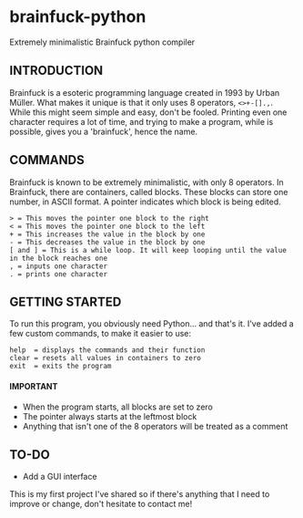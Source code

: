 # brainfuck-python
Extremely minimalistic Brainfuck python compiler

## INTRODUCTION
Brainfuck is a esoteric programming language created in 1993 by Urban Müller. What makes it unique is that it only uses 8 operators, ```<>+-[].,```. While this might seem simple and easy, don't be fooled. Printing even one character requires a lot of time, and trying to make a program, while is possible, gives you a 'brainfuck', hence the name.

## COMMANDS
Brainfuck is known to be extremely minimalistic, with only 8 operators. In Brainfuck, there are containers, called blocks. These blocks can store one number, in ASCII format. A pointer indicates which block is being edited.
```
> = This moves the pointer one block to the right
< = This moves the pointer one block to the left
+ = This increases the value in the block by one
- = This decreases the value in the block by one
[ and ] = This is a while loop. It will keep looping until the value in the block reaches one
, = inputs one character
. = prints one character
```


## GETTING STARTED
To run this program, you obviously need Python... and that's it. I've added a few custom commands, to make it easier to use:
```
help  = displays the commands and their function
clear = resets all values in containers to zero
exit  = exits the program
```
#### IMPORTANT
- When the program starts, all blocks are set to zero
- The pointer always starts at the leftmost block
- Anything that isn't one of the 8 operators will be treated as a comment

## TO-DO
* Add a GUI interface

This is my first project I've shared so if there's anything that I need to improve or change, don't hesitate to contact me!

